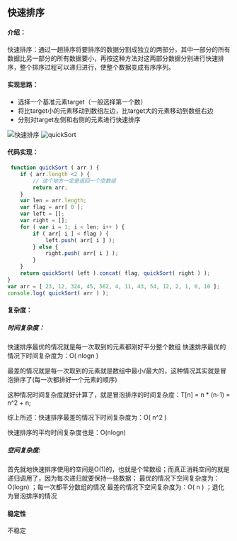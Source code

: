 ## 快速排序

#### 介绍：

快速排序：通过一趟排序将要排序的数据分割成独立的两部分，其中一部分的所有数据比另一部分的所有数据要小，再按这种方法对这两部分数据分别进行快速排序，整个排序过程可以递归进行，使整个数据变成有序序列。

#### 实现思路：

- 选择一个基准元素target（一般选择第一个数）
- 将比target小的元素移动到数组左边，比target大的元素移动到数组右边
- 分别对target左侧和右侧的元素进行快速排序

![快速排序](http://www.conardli.top/docs/%E5%BF%AB%E9%80%9F%E6%8E%92%E5%BA%8F.jpg)
![quickSort](http://www.conardli.top/docs/%E5%BF%AB%E9%80%9F%E6%8E%92%E5%BA%8F.gif)

#### 代码实现：


```js
 function quickSort ( arr ) {
	if ( arr.length <2 ) {
		// 这个地方一定是返回一个空数组
		return arr;
	}
	var len = arr.length;
	var flag = arr[ 0 ];
	var left = [];
	var right = [];
	for ( var i = 1; i < len; i++ ) {
		if ( arr[ i ] < flag ) {
			left.push( arr[ i ] );
		} else {
			right.push( arr[ i ] );
		}
	}
	return quickSort( left ).concat( flag, quickSort( right ) );
}
var arr = [ 23, 12, 324, 45, 562, 4, 11, 43, 54, 12, 2, 1, 0, 10 ];
console.log( quickSort( arr ) );


```

#### 复杂度：

##### 时间复杂度：

   快速排序最优的情况就是每一次取到的元素都刚好平分整个数组
   快速排序最优的情况下时间复杂度为：O( nlogn )

   最差的情况就是每一次取到的元素就是数组中最小/最大的，这种情况其实就是冒泡排序了(每一次都排好一个元素的顺序)

  这种情况时间复杂度就好计算了，就是冒泡排序的时间复杂度：T[n] = n * (n-1) = n^2 + n;

  综上所述：快速排序最差的情况下时间复杂度为：O( n^2 )

   快速排序的平均时间复杂度也是：O(nlogn)

##### 空间复杂度:

 首先就地快速排序使用的空间是O(1)的，也就是个常数级；而真正消耗空间的就是递归调用了，因为每次递归就要保持一些数据；
最优的情况下空间复杂度为：O(logn)  ；每一次都平分数组的情况
最差的情况下空间复杂度为：O( n )      ；退化为冒泡排序的情况

#### 稳定性

不稳定